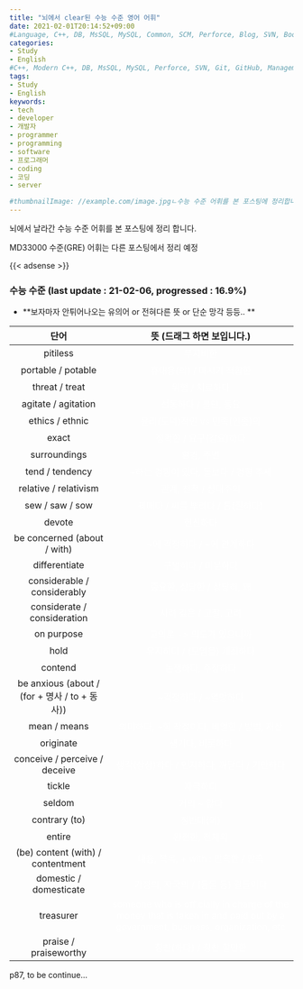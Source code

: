 ```yaml
---
title: "뇌에서 clear된 수능 수준 영어 어휘"
date: 2021-02-01T20:14:52+09:00
#Language, C++, DB, MsSQL, MySQL, Common, SCM, Perforce, Blog, SVN, Book, Study, VOCA
categories:
- Study
- English
#C++, Modern C++, DB, MsSQL, MySQL, Perforce, SVN, Git, GitHub, Management, Blog, Hugo, Architecture
tags:
- Study
- English
keywords:
- tech
- developer
- 개발자
- programmer
- programming
- software
- 프로그래머
- coding
- 코딩
- server

#thumbnailImage: //example.com/image.jpgㄴ수능 수준 어휘를 본 포스팅에 정리합니다.
---
```


뇌에서 날라간 수능 수준 어휘를 본 포스팅에 정리 합니다.

MD33000 수준(GRE) 어휘는 다른 포스팅에서 정리 예정

<!--more-->

{{< adsense >}}

### 수능 수준 (last update : 21-02-06, progressed : 16.9%)

- **보자마자 안튀어나오는 유의어 or 전혀다른 뜻 or 단순 망각 등등.. **

| 단어 | 뜻 (드래그 하면 보입니다.)             |
| :--: | :-----------------------------------: |
| pitiless | <span style="color:white">무자비한</span> |
| portable / potable | <span style="color:white">휴대용(의) / 마시기 적합한</span> |
| threat / treat | <span style="color:white">위협 / 치료하다</span> |
| agitate / agitation | <span style="color:white">선동하다 / 불안, 동요</span> |
| ethics / ethnic | <span style="color:white">윤리(도덕)적인 vs 민족(인종)의</span> |
| exact | <span style="color:white">정확한 / 요구(강요)하다</span> |
| surroundings | <span style="color:white">환경, 주변</span> |
| tend / tendency | <span style="color:white">~하는 경향이 있다, 돌보다 / 경향 추세</span> |
| relative / relativism | <span style="color:white">관계, 친척 / 상대주의 </span> |
| sew / saw / sow | <span style="color:white">꿰매다 / 씨를 뿌리다 / 톱(질하다)</span> |
| devote | <span style="color:white">헌신하다</span> |
| be concerned (about / with) | <span style="color:white">~에 걱정하다 / ~에 관계하다</span> |
| differentiate | <span style="color:white">구별하다 / 미분하다</span> |
| considerable / considerably | <span style="color:white">중요한, 상당한 / 상당히, 꽤</span> |
| considerate / consideration | <span style="color:white">사려 깊은 / 고찰, 고려</span> |
| on purpose | <span style="color:white">고의로 -> 의도가 있으니까</span> |
| hold | <span style="color:white">유지하다 / (모임을) 개최하다</span> |
| contend | <span style="color:white">논쟁하다, 주장하다</span> |
| be anxious (about / (for + 명사 / to + 동사)) | <span style="color:white">~걱정하다 / ~열망하다</span> |
| mean / means | <span style="color:white">의미하다, ~할 작정이다, 비열한 / 방법, 재산</span> |
| originate | <span style="color:white">생기다, 비롯하다</span> |
| conceive / perceive / deceive | <span style="color:white">생각(상상)하다 / 인지하다, 깨닫다 / 기만하다</span> |
| tickle | <span style="color:white">자극하다</span> |
| seldom | <span style="color:white">거의 ~ 않다</span> |
| contrary (to) | <span style="color:white">정반대(의)</span> |
| entire | <span style="color:white">완전한, 전체의</span> |
| (be) content (with) / contentment | <span style="color:white">내용, 목록, + with : 만족한 / 만족</span> |
| domestic / domesticate | <span style="color:white">가정의, 자국의 / (동물 등) 길들이다</span> |
| treasurer | <span style="color:white">someone who is officially in charge of the money that is taken in and paid out by a government, business, organization, etc</span> |
| praise / praiseworthy | <span style="color:white">칭찬(하다) / 칭찬 할만한</span> |



p87, to be continue...